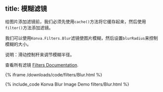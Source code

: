 title: 模糊滤镜
---

给图片添加滤镜前，我们必须先使用`cache()`方法将它缓存起来，然后使用`filter()`方法添加滤镜。

我们可以使用`Konva.Filters.Blur`滤镜使图片模糊，然后设置`blurRadius`来控制模糊的大小。

说明：滑动控制杆来调节模糊半径。

查看所有滤镜 [Filters Documentation](/api/Konva.Filters.html).

{% iframe /downloads/code/filters/Blur.html %}

{% include_code Konva Blur Image Demo filters/Blur.html %}